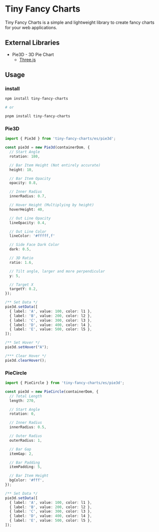 # Tiny Fancy Charts

Tiny Fancy Charts is a simple and lightweight library to create fancy charts for your web applications.

## External Libraries

- Pie3D - 3D Pie Chart
  - [Three.js](https://threejs.org/)

## Usage

### install

```bash
npm install tiny-fancy-charts

# or

pnpm install tiny-fancy-charts
```

### Pie3D

```typescript
import { Pie3d } from 'tiny-fancy-charts/es/pie3d';

const pie3d = new Pie3d(containerDom, {
  // Start Angle
  rotation: 180,

  // Bar Item Height (Not entirely accurate)
  height: 10,

  // Bar Item Opacity
  opacity: 0.8,

  // Inner Radius
  innerRadius: 0.7,

  // Hover Height (Multiplying by height)
  hoverHeight: 40,

  // Out Line Opacity
  lineOpacity: 0.4,

  // Out Line Color
  lineColor: '#fffff,f'

  // Side Face Dark Color
  dark: 0.5,

  // 3D Ratio
  ratio: 1.6,

  // Tilt angle, larger and more perpendicular
  y: 5,

  // Target X
  targetY: 0.2,
});

/** Set Data */
pie3d.setData([
  { label: 'A', value: 100, color: l1 },
  { label: 'B', value: 200, color: l2 },
  { label: 'C', value: 300, color: l3 },
  { label: 'D', value: 400, color: l4 },
  { label: 'E', value: 500, color: l5 },
]);

/** Set Hover */
pie3d.setHover("A");

/*** Clear Hover */
pie3d.clearHover();
```

### PieCircle

```typescript
import { PieCircle } from 'tiny-fancy-charts/es/pie3d';

const pie3d = new PieCircle(containerDom, {
  // Total Length
  length: 270,

  // Start Angle
  rotation: 0,

  // Inner Radius
  innerRadius: 0.5,

  // Outer Radius
  outerRadius: 1,

  // Bar Gap
  itemGap: 2,

  // Bar Padding
  itemPadding: 5,

  // Bar Item Height
  bgColor: '#fff',
});

/** Set Data */
pie3d.setData([
  { label: 'A', value: 100, color: l1 },
  { label: 'B', value: 200, color: l2 },
  { label: 'C', value: 300, color: l3 },
  { label: 'D', value: 400, color: l4 },
  { label: 'E', value: 500, color: l5 },
]);
```

